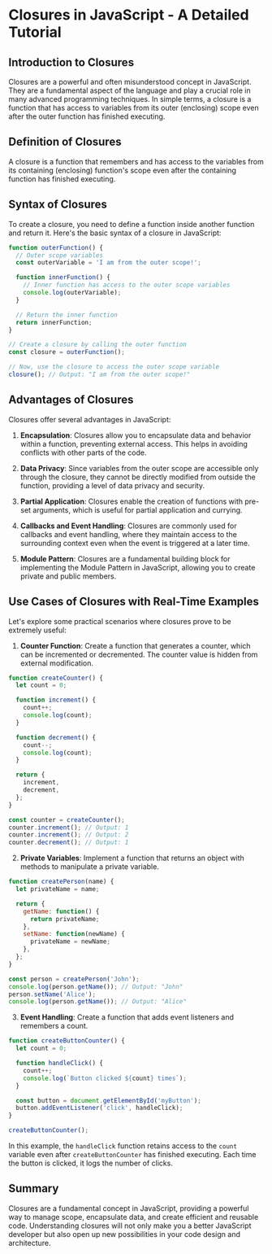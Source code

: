 # Closures in JavaScript - A Detailed Tutorial

## Introduction to Closures

Closures are a powerful and often misunderstood concept in JavaScript. They are a fundamental aspect of the language and play a crucial role in many advanced programming techniques. In simple terms, a closure is a function that has access to variables from its outer (enclosing) scope even after the outer function has finished executing.

## Definition of Closures

A closure is a function that remembers and has access to the variables from its containing (enclosing) function's scope even after the containing function has finished executing.

## Syntax of Closures

To create a closure, you need to define a function inside another function and return it. Here's the basic syntax of a closure in JavaScript:

```javascript
function outerFunction() {
  // Outer scope variables
  const outerVariable = 'I am from the outer scope!';

  function innerFunction() {
    // Inner function has access to the outer scope variables
    console.log(outerVariable);
  }

  // Return the inner function
  return innerFunction;
}

// Create a closure by calling the outer function
const closure = outerFunction();

// Now, use the closure to access the outer scope variable
closure(); // Output: "I am from the outer scope!"
```

## Advantages of Closures

Closures offer several advantages in JavaScript:

1. **Encapsulation**: Closures allow you to encapsulate data and behavior within a function, preventing external access. This helps in avoiding conflicts with other parts of the code.

2. **Data Privacy**: Since variables from the outer scope are accessible only through the closure, they cannot be directly modified from outside the function, providing a level of data privacy and security.

3. **Partial Application**: Closures enable the creation of functions with pre-set arguments, which is useful for partial application and currying.

4. **Callbacks and Event Handling**: Closures are commonly used for callbacks and event handling, where they maintain access to the surrounding context even when the event is triggered at a later time.

5. **Module Pattern**: Closures are a fundamental building block for implementing the Module Pattern in JavaScript, allowing you to create private and public members.

## Use Cases of Closures with Real-Time Examples

Let's explore some practical scenarios where closures prove to be extremely useful:

1. **Counter Function**: Create a function that generates a counter, which can be incremented or decremented. The counter value is hidden from external modification.

```javascript
function createCounter() {
  let count = 0;

  function increment() {
    count++;
    console.log(count);
  }

  function decrement() {
    count--;
    console.log(count);
  }

  return {
    increment,
    decrement,
  };
}

const counter = createCounter();
counter.increment(); // Output: 1
counter.increment(); // Output: 2
counter.decrement(); // Output: 1
```

2. **Private Variables**: Implement a function that returns an object with methods to manipulate a private variable.

```javascript
function createPerson(name) {
  let privateName = name;

  return {
    getName: function() {
      return privateName;
    },
    setName: function(newName) {
      privateName = newName;
    },
  };
}

const person = createPerson('John');
console.log(person.getName()); // Output: "John"
person.setName('Alice');
console.log(person.getName()); // Output: "Alice"
```

3. **Event Handling**: Create a function that adds event listeners and remembers a count.

```javascript
function createButtonCounter() {
  let count = 0;

  function handleClick() {
    count++;
    console.log(`Button clicked ${count} times`);
  }

  const button = document.getElementById('myButton');
  button.addEventListener('click', handleClick);
}

createButtonCounter();
```

In this example, the `handleClick` function retains access to the `count` variable even after `createButtonCounter` has finished executing. Each time the button is clicked, it logs the number of clicks.

## Summary

Closures are a fundamental concept in JavaScript, providing a powerful way to manage scope, encapsulate data, and create efficient and reusable code. Understanding closures will not only make you a better JavaScript developer but also open up new possibilities in your code design and architecture.

